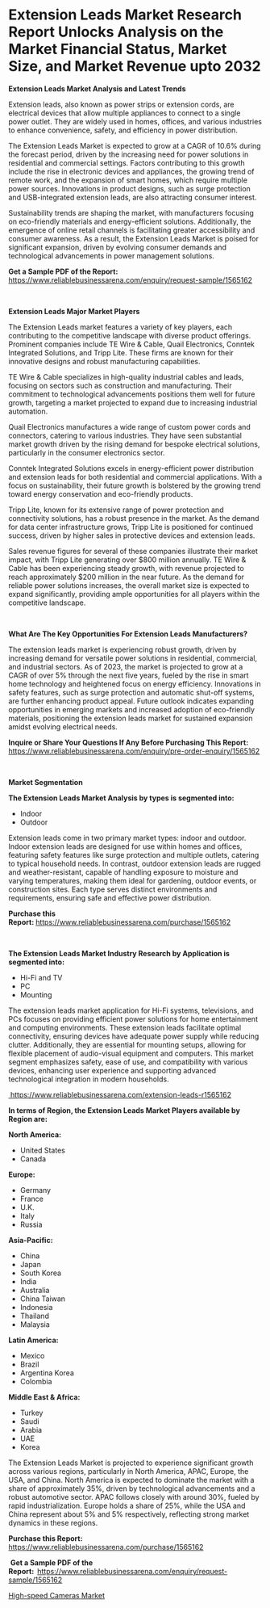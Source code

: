 <p><h1>Extension Leads Market Research Report Unlocks Analysis on the Market Financial Status, Market Size, and Market Revenue upto 2032</h1></p><p><strong>Extension Leads Market Analysis and Latest Trends</strong></p>
<p><p>Extension leads, also known as power strips or extension cords, are electrical devices that allow multiple appliances to connect to a single power outlet. They are widely used in homes, offices, and various industries to enhance convenience, safety, and efficiency in power distribution.</p><p>The Extension Leads Market is expected to grow at a CAGR of 10.6% during the forecast period, driven by the increasing need for power solutions in residential and commercial settings. Factors contributing to this growth include the rise in electronic devices and appliances, the growing trend of remote work, and the expansion of smart homes, which require multiple power sources. Innovations in product designs, such as surge protection and USB-integrated extension leads, are also attracting consumer interest.</p><p>Sustainability trends are shaping the market, with manufacturers focusing on eco-friendly materials and energy-efficient solutions. Additionally, the emergence of online retail channels is facilitating greater accessibility and consumer awareness. As a result, the Extension Leads Market is poised for significant expansion, driven by evolving consumer demands and technological advancements in power management solutions.</p></p>
<p><strong>Get a Sample PDF of the Report:&nbsp;</strong> <a href="https://www.reliablebusinessarena.com/enquiry/request-sample/1565162?utm_campaign=1990&utm_medium=2&utm_source=Github&utm_content=ia&utm_term=10022025&utm_id=extension-leads">https://www.reliablebusinessarena.com/enquiry/request-sample/1565162</a></p>
<p>&nbsp;</p>
<p><strong>Extension Leads Major Market Players</strong></p>
<p><p>The Extension Leads market features a variety of key players, each contributing to the competitive landscape with diverse product offerings. Prominent companies include TE Wire & Cable, Quail Electronics, Conntek Integrated Solutions, and Tripp Lite. These firms are known for their innovative designs and robust manufacturing capabilities.</p><p>TE Wire & Cable specializes in high-quality industrial cables and leads, focusing on sectors such as construction and manufacturing. Their commitment to technological advancements positions them well for future growth, targeting a market projected to expand due to increasing industrial automation.</p><p>Quail Electronics manufactures a wide range of custom power cords and connectors, catering to various industries. They have seen substantial market growth driven by the rising demand for bespoke electrical solutions, particularly in the consumer electronics sector.</p><p>Conntek Integrated Solutions excels in energy-efficient power distribution and extension leads for both residential and commercial applications. With a focus on sustainability, their future growth is bolstered by the growing trend toward energy conservation and eco-friendly products.</p><p>Tripp Lite, known for its extensive range of power protection and connectivity solutions, has a robust presence in the market. As the demand for data center infrastructure grows, Tripp Lite is positioned for continued success, driven by higher sales in protective devices and extension leads.</p><p>Sales revenue figures for several of these companies illustrate their market impact, with Tripp Lite generating over $800 million annually. TE Wire & Cable has been experiencing steady growth, with revenue projected to reach approximately $200 million in the near future. As the demand for reliable power solutions increases, the overall market size is expected to expand significantly, providing ample opportunities for all players within the competitive landscape.</p></p>
<p>&nbsp;</p>
<p><strong>What Are The Key Opportunities For Extension Leads Manufacturers?</strong></p>
<p><p>The extension leads market is experiencing robust growth, driven by increasing demand for versatile power solutions in residential, commercial, and industrial sectors. As of 2023, the market is projected to grow at a CAGR of over 5% through the next five years, fueled by the rise in smart home technology and heightened focus on energy efficiency. Innovations in safety features, such as surge protection and automatic shut-off systems, are further enhancing product appeal. Future outlook indicates expanding opportunities in emerging markets and increased adoption of eco-friendly materials, positioning the extension leads market for sustained expansion amidst evolving electrical needs.</p></p>
<p><strong>Inquire or Share Your Questions If Any Before Purchasing This Report:</strong> <a href="https://www.reliablebusinessarena.com/enquiry/pre-order-enquiry/1565162?utm_campaign=1990&utm_medium=2&utm_source=Github&utm_content=ia&utm_term=10022025&utm_id=extension-leads">https://www.reliablebusinessarena.com/enquiry/pre-order-enquiry/1565162</a></p>
<p>&nbsp;</p>
<p><strong>Market Segmentation</strong></p>
<p><strong>The Extension Leads Market Analysis by types is segmented into:</strong></p>
<p><ul><li>Indoor</li><li>Outdoor</li></ul></p>
<p><p>Extension leads come in two primary market types: indoor and outdoor. Indoor extension leads are designed for use within homes and offices, featuring safety features like surge protection and multiple outlets, catering to typical household needs. In contrast, outdoor extension leads are rugged and weather-resistant, capable of handling exposure to moisture and varying temperatures, making them ideal for gardening, outdoor events, or construction sites. Each type serves distinct environments and requirements, ensuring safe and effective power distribution.</p></p>
<p><strong>Purchase this Report:&nbsp;</strong><a href="https://www.reliablebusinessarena.com/purchase/1565162?utm_campaign=1990&utm_medium=2&utm_source=Github&utm_content=ia&utm_term=10022025&utm_id=extension-leads">https://www.reliablebusinessarena.com/purchase/1565162</a></p>
<p>&nbsp;</p>
<p><strong>The Extension Leads Market Industry Research by Application is segmented into:</strong></p>
<p><ul><li>Hi-Fi and TV</li><li>PC</li><li>Mounting</li></ul></p>
<p><p>The extension leads market application for Hi-Fi systems, televisions, and PCs focuses on providing efficient power solutions for home entertainment and computing environments. These extension leads facilitate optimal connectivity, ensuring devices have adequate power supply while reducing clutter. Additionally, they are essential for mounting setups, allowing for flexible placement of audio-visual equipment and computers. This market segment emphasizes safety, ease of use, and compatibility with various devices, enhancing user experience and supporting advanced technological integration in modern households.</p></p>
<p><a href="https://www.reliablebusinessarena.com/extension-leads-r1565162?utm_campaign=1990&utm_medium=2&utm_source=Github&utm_content=ia&utm_term=10022025&utm_id=extension-leads">&nbsp;https://www.reliablebusinessarena.com/extension-leads-r1565162</a></p>
<p><strong>In terms of Region, the Extension Leads Market Players available by Region are:</strong></p>
<p>
    <p> <strong> North America: </strong>
        <ul>
            <li>United States</li>
            <li>Canada</li>
        </ul>
        </p> 
    <p> <strong> Europe: </strong>
        <ul>
            <li>Germany</li>
            <li>France</li>
            <li>U.K.</li>
            <li>Italy</li>
            <li>Russia</li>
        </ul>
        </p> 
    <p> <strong> Asia-Pacific: </strong>
        <ul>
            <li>China</li>
            <li>Japan</li>
            <li>South Korea</li>
            <li>India</li>
            <li>Australia</li>
            <li>China Taiwan</li>
            <li>Indonesia</li>
            <li>Thailand</li>
            <li>Malaysia</li>
        </ul>
        </p> 
    <p> <strong> Latin America: </strong>
        <ul>
            <li>Mexico</li>
            <li>Brazil</li>
            <li>Argentina Korea</li>
            <li>Colombia</li>
        </ul>
        </p> 
    <p> <strong> Middle East & Africa: </strong>
        <ul>
            <li>Turkey</li>
            <li>Saudi</li>
            <li>Arabia</li>
            <li>UAE</li>
            <li>Korea</li>
        </ul>
    </p>
    </p>
<p><p>The Extension Leads Market is projected to experience significant growth across various regions, particularly in North America, APAC, Europe, the USA, and China. North America is expected to dominate the market with a share of approximately 35%, driven by technological advancements and a robust automotive sector. APAC follows closely with around 30%, fueled by rapid industrialization. Europe holds a share of 25%, while the USA and China represent about 5% and 5% respectively, reflecting strong market dynamics in these regions.</p></p>
<p><strong>Purchase this Report: </strong><a href="https://www.reliablebusinessarena.com/purchase/1565162?utm_campaign=1990&utm_medium=2&utm_source=Github&utm_content=ia&utm_term=10022025&utm_id=extension-leads">https://www.reliablebusinessarena.com/purchase/1565162</a></p>
<p>&nbsp;<strong>Get a Sample PDF of the Report:&nbsp;&nbsp;</strong><a href="https://www.reliablebusinessarena.com/enquiry/request-sample/1565162?utm_campaign=1990&utm_medium=2&utm_source=Github&utm_content=ia&utm_term=10022025&utm_id=extension-leads">https://www.reliablebusinessarena.com/enquiry/request-sample/1565162</a></p>
<p><strong></strong></p>
<p><p><a href="https://github.com/MarciaRunte/Market-Research-Report-List-1/blob/main/high-speed-cameras-market.md?utm_campaign=1990&utm_medium=2&utm_source=Github&utm_content=ia&utm_term=10022025&utm_id=extension-leads">High-speed Cameras Market</a></p></p>